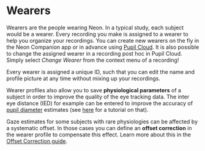 # Wearers
Wearers are the people wearing Neon. In a typical study, each subject would be a wearer. Every recording you make is assigned to a wearer to help you organize your recordings. You can create new wearers on the fly in the Neon Companion app or in advance using [Pupil Cloud](/pupil-cloud/). It is also possible to change the assigned wearer in a recording post hoc in Pupil Cloud. Simply select *Change Wearer* from the context menu of a recording!

Every wearer is assigned a unique ID, such that you can edit the name and profile picture at any time without mixing up your recordings.

Wearer profiles also allow you to save **physiological parameters** of a subject in order to improve the quality of the eye tracking data. The inter eye distance (IED) for example can be entered to improve the accuracy of [pupil diameter](/data-collection/data-streams/#pupil-diameters) estimates (see [here](/data-collection/measuring-the-IED/) for a tutorial on that).

Gaze estimates for some subjects with rare physiologies can be affected by a systematic offset. In those cases you can define an **offset correction** in the wearer profile to compensate this effect. Learn more about this in the [Offset Correction guide](/data-collection/offset-correction/).